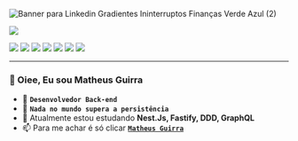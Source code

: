 




![Banner para Linkedin Gradientes Ininterruptos Finanças Verde Azul (2)](https://github.com/guirra-byte/Questions-and-answers/assets/77081114/bb2c10ab-6a4c-4d55-b380-6512f16abc19)

<img src="https://img.shields.io/static/v1?label=Overview&message=Matheus Guirra&color=00b4d8&style=for-the-badge&logo=GitHub">

<p>
<img src="https://img.shields.io/badge/JavaScript-F7DF1E?style=for-the-badge&logo=javascript&logoColor=black">
  <img src="https://img.shields.io/badge/Node.js-52b788?style=for-the-badge&logo=node.js&logoColor=white">
  <img src="https://img.shields.io/badge/TypeScript-0083ff?style=for-the-badge&logo=typescript&logoColor=white">
  <img src="https://img.shields.io/badge/React.Js-00b4d8?style=for-the-badge&logo=react&logoColor=FFF">
  <img src="https://img.shields.io/badge/Nest.Js-ff4040?style=for-the-badge&logo=nestjs&logoColor=white">
  <img src="https://img.shields.io/badge/Express-000?style=for-the-badge&logo=express&logoColor=white">
  <img src="https://img.shields.io/badge/Fastify-000?style=for-the-badge&logo=fastify&logoColor=white">
  


</p> 
<hr>

### 👋 Oiee, Eu sou Matheus Guirra
- 💎  **`Desenvolvedor Back-end`**
- 👀 **`Nada no mundo supera a persistência`**
- 🌱 Atualmente estou estudando **Nest.Js, Fastify, DDD, GraphQL**
- 📫 Para me achar é só clicar <a href="https://www.linkedin.com/in/matheus-guirra-9192a3224/">**`Matheus Guirra`**</a>



<!---
guirra-byte/guirra-byte is a ✨ special ✨ repository because its `README.md` (this file) appears on your GitHub profile.
You can click the Preview link to take a look at your changes.

div
--->
